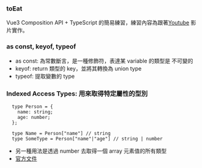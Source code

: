 ### toEat

Vue3 Composition API + TypeScript 的簡易練習，練習內容為跟著[Youtube]([https://code.visualstudio.com/](https://youtu.be/p1eO5dZnp_Q?si=BHp5PFsPyM6xr5V-)) 影片實作。

### as const, keyof, typeof 
- as const: 為常數斷言，是一種修飾符，表達某 variable 的類型是 不可變的
- keyof: return 類型的 key，並將其轉換為 union type
- typeof: 提取變數的 type

### Indexed Access Types: 用來取得特定屬性的型別
```
  type Person = {
    name: string;
    age: number;
  };

  type Name = Person["name"] // string
  type SomeType = Person["name"|"age"] // string | number
```
- 另一種用法是透過 number 去取得一個 array 元素值的所有類型
- [官方文件](https://www.typescriptlang.org/docs/handbook/2/indexed-access-types.html)

